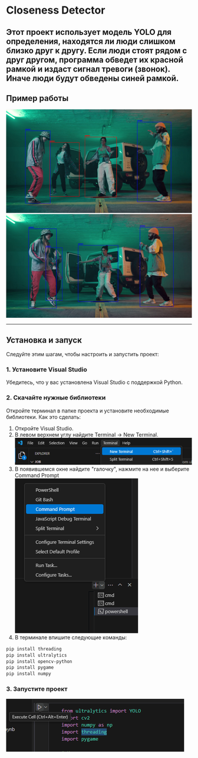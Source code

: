# Closeness Detector

Этот проект использует модель YOLO для определения, находятся ли люди слишком близко друг к другу.
Если люди стоят рядом с друг другом, программа обведет их красной рамкой и издаст сигнал тревоги (звонок). Иначе люди будут обведены синей рамкой.
---

## Пример работы

![Пример работы 1](images/example1.png)
![Пример работы 2](images/example2.png)

---

## Установка и запуск

Следуйте этим шагам, чтобы настроить и запустить проект:

### 1. Установите Visual Studio
Убедитесь, что у вас установлена Visual Studio с поддержкой Python.

### 2. Скачайте нужные библиотеки
Откройте терминал в папке проекта и установите необходимые библиотеки. Как это сделать:
1) Откройте Visual Studio.
2) В левом верхнем углу найдите Terminal -> New Terminal.
![Открытие терминала](images/image1.png)
3) В появившемся окне найдите "галочку", нажмите на нее и выберите Command Prompt  
![Открытие терминала](images/image2.png)
4) В терминале впишите следующие команды:
```bash
pip install threading
pip install ultralytics
pip install opencv-python
pip install pygame
pip install numpy
```
### 3. Запустите проект

![Запуск проекта](images/image3.png)
